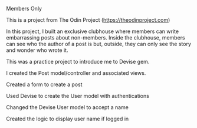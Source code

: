 Members Only

This is a project from The Odin Project (https://theodinproject.com)

In this project, I built an exclusive clubhouse where members can write embarrassing posts about non-members. Inside the clubhouse, members can see who the author of a post is but, outside, they can only see the story and wonder who wrote it.

This was a practice project to introduce me to Devise gem.

I created the Post model/controller and associated views.

Created a form to create a post

Used Devise to create the User model with authentications

Changed the Devise User model to accept a name

Created the logic to display user name if logged in